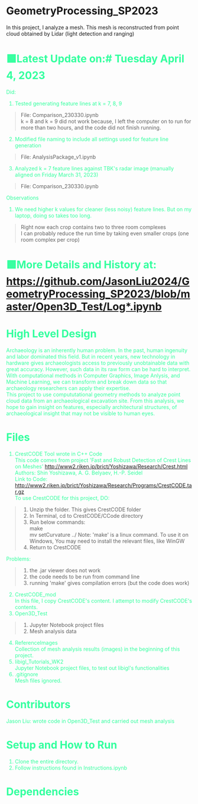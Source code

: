 # GeometryProcessing_SP2023
In this project, I analyze a mesh. This mesh is reconstructed from point cloud obtained by Lidar (light detection and ranging)

<span style="color:#33FF9E">

# 🟩Latest Update on:# Tuesday April 4, 2023
Did:
1. Tested generating feature lines at k = 7, 8, 9
>File: Comparison_230330.ipynb
><br>k = 8 and k = 9 did not work because, I left the computer on to run for more than two hours, and the code did not finish running.
2. Modified file naming to include all settings used for feature line generation
>File: AnalysisPackage_v1.ipynb
3. Analyzed k = 7 feature lines against TBK's radar image (manually aligned on Friday March 31, 2023)
>File: Comparison_230330.ipynb

Observations
1. We need higher k values for cleaner (less noisy) feature lines. But on my laptop, doing so takes too long.
>Right now each crop contains two to three room complexes
><br>I can probably reduce the run time by taking even smaller crops (one room complex per crop)

# 🟩More Details and History at: https://github.com/JasonLiu2024/GeometryProcessing_SP2023/blob/master/Open3D_Test/Log*.ipynb

# High Level Design
Archaeology is an inherently human problem. In the past, human ingenuity and labor dominated this field. But in recent years, new technology in hardware gives archaeologists access to previously unobtainable data with great accuracy. However, such data in its raw form can be hard to interpret. With computational methods in Computer Graphics, Image Anlysis, and Machine Learning, we can transform and break down data so that archaeology researchers can apply their expertise. 
<br>This project to use compututational geometry methods to analyze point cloud data from an archaeological excavation site. From this analysis, we hope to gain insight on features, especially architectural structures, of archaeological insight that may not be visible to human eyes. 
# Files
1. CrestCODE
Tool wrote in C++ Code
<br>This code comes from project 'Fast and Robust Detection of Crest Lines on Meshes' http://www2.riken.jp/brict/Yoshizawa/Research/Crest.html
<br>Authors: Shin Yoshizawa, A. G. Belyaev, H.-P. Seidel
<br>Link to Code: http://www2.riken.jp/brict/Yoshizawa/Research/Programs/CrestCODE.tar.gz
<br>To use CrestCODE for this project, DO:
>1. Unzip the folder. This gives CrestCODE folder
>2. In Terminal, cd to CrestCODE/CCode directory
>3. Run below commands:
><br>make
><br>mv setCurvature ../
>Note: 'make' is a linux command. To use it on Windows, You may need to install the relevant files, like WinGW
>4. Return to CrestCODE

Problems:
>1. the .jar viewer does not work
>2. the code needs to be run from command line
>3. running 'make' gives compilation errors (but the code does work)
2. CrestCODE_mod
<br>In this file, I copy CrestCODE's content. I attempt to modify CrestCODE's contents.
3. Open3D_Test
>1. Jupyter Notebook project files
>2. Mesh analysis data
4. ReferenceImages
<br>Collection of mesh analysis results (images) in the beginning of this project.
5. libigl_Tutorials_WK2
<br>Jupyter Notebook project files, to test out libigl's functionalities
6. .gitignore
<br>Mesh files ignored. 
# Contributors
Jason Liu: wrote code in Open3D_Test and carried out mesh analysis
# Setup and How to Run
1. Clone the entire directory. 
2. Follow instructions found in Instructions.ipynb
# Dependencies

